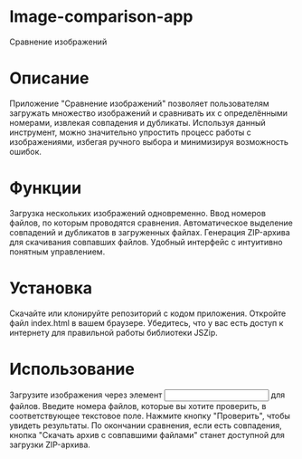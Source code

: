 # Image-comparison-app
Сравнение изображений
# Описание
Приложение "Сравнение изображений" позволяет пользователям загружать множество изображений и сравнивать их с определёнными номерами, извлекая совпадения и дубликаты. Используя данный инструмент, можно значительно упростить процесс работы с изображениями, избегая ручного выбора и минимизируя возможность ошибок.

# Функции
Загрузка нескольких изображений одновременно.
Ввод номеров файлов, по которым проводятся сравнения.
Автоматическое выделение совпадений и дубликатов в загруженных файлах.
Генерация ZIP-архива для скачивания совпавших файлов.
Удобный интерфейс с интуитивно понятным управлением.

# Установка

Скачайте или клонируйте репозиторий с кодом приложения.
Откройте файл index.html в вашем браузере.
Убедитесь, что у вас есть доступ к интернету для правильной работы библиотеки JSZip.

# Использование

Загрузите изображения через элемент <input> для файлов.
Введите номера файлов, которые вы хотите проверить, в соответствующее текстовое поле.
Нажмите кнопку "Проверить", чтобы увидеть результаты.
По окончании сравнения, если есть совпадения, кнопка "Скачать архив с совпавшими файлами" станет доступной для загрузки ZIP-архива.
